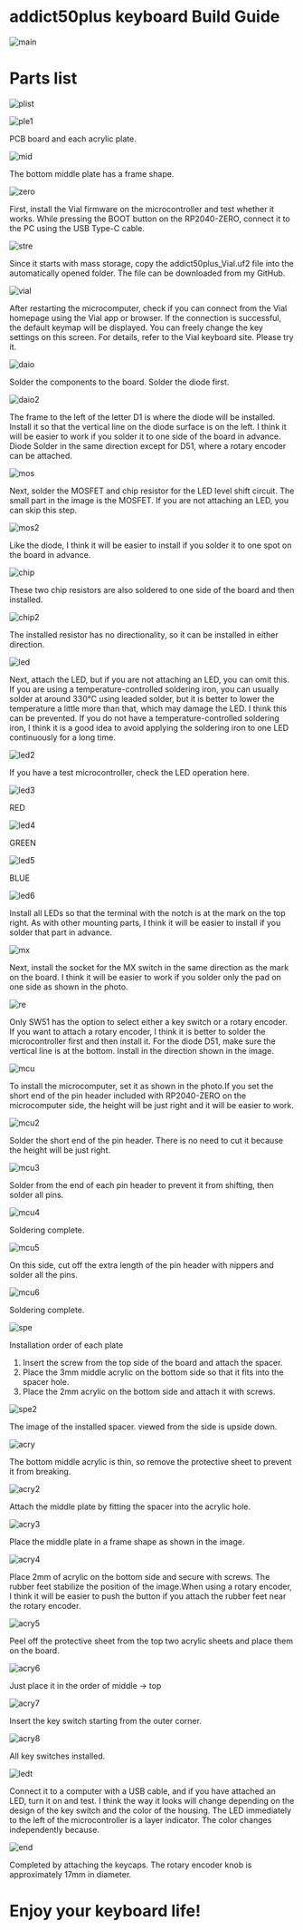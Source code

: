 # addict50plus keyboard Build Guide

![main](https://github.com/user-attachments/assets/1dce476f-f478-4a7e-965b-9dcf54100ee1)
# Parts list
![plist](https://github.com/user-attachments/assets/e1a9dc2d-d649-44af-9765-2a330322938a)

![ple1](https://github.com/user-attachments/assets/536c8912-2620-4de3-a461-41931ba8edc8)

PCB board and each acrylic plate.

![mid](https://github.com/user-attachments/assets/af96703d-75b7-4964-8698-dce49e05a9b3)

The bottom middle plate has a frame shape.

![zero](https://github.com/user-attachments/assets/6a6165d0-f461-4206-819e-07e254b528ae)

First, install the Vial firmware on the microcontroller and test whether it works.
While pressing the BOOT button on the RP2040-ZERO, connect it to the PC using the USB Type-C cable.

![stre](https://github.com/user-attachments/assets/2368563c-54c0-4be3-8b4a-fe820cadefca)

Since it starts with mass storage, copy the addict50plus_Vial.uf2 file into the automatically opened folder.
The file can be downloaded from my GitHub.

![vial](https://github.com/user-attachments/assets/30a668e1-1343-4ddd-8fe3-d758f2bc0a6a)

After restarting the microcomputer, check if you can connect from the Vial homepage using the Vial app or browser.
If the connection is successful, the default keymap will be displayed.
You can freely change the key settings on this screen.
For details, refer to the Vial keyboard site.
Please try it.

![daio](https://github.com/user-attachments/assets/58429e36-c04c-49d2-b7ae-72d676d1ebe3)

Solder the components to the board.
Solder the diode first.

![daio2](https://github.com/user-attachments/assets/120a447d-907a-41fb-af02-7091d93d8d43)

The frame to the left of the letter D1 is where the diode will be installed.
Install it so that the vertical line on the diode surface is on the left.
I think it will be easier to work if you solder it to one side of the board in advance.
Diode Solder in the same direction except for D51, where a rotary encoder can be attached.

![mos](https://github.com/user-attachments/assets/21b3f21c-ca7a-43ac-9fa8-7687f5e49a9b)

Next, solder the MOSFET and chip resistor for the LED level shift circuit.
The small part in the image is the MOSFET.
If you are not attaching an LED, you can skip this step.

![mos2](https://github.com/user-attachments/assets/2f440976-86ed-43c3-85a3-33f2099eb421)

Like the diode, I think it will be easier to install if you solder it to one spot on the board in advance.

![chip](https://github.com/user-attachments/assets/156908dc-37ef-4918-ad72-263d05994b0b)

These two chip resistors are also soldered to one side of the board and then installed.

![chip2](https://github.com/user-attachments/assets/62dae246-c0a4-41fa-bb9e-686c172c5059)

The installed resistor has no directionality, so it can be installed in either direction.

![led](https://github.com/user-attachments/assets/1a2a2e0b-1fad-4619-9b2c-31ca7b0edeaf)

Next, attach the LED, but if you are not attaching an LED, you can omit this.
If you are using a temperature-controlled soldering iron, you can usually solder at around 330℃ using leaded solder, but it is better to lower the temperature a little more than that, which may damage the LED.
I think this can be prevented.
If you do not have a temperature-controlled soldering iron, I think it is a good idea to avoid applying the soldering iron to one LED continuously for a long time.

![led2](https://github.com/user-attachments/assets/38a90d2c-04d3-4402-89bd-d61c1ccaeba9)

If you have a test microcontroller, check the LED operation here.

![led3](https://github.com/user-attachments/assets/ef97bc40-bf67-4638-b1f8-9e4f710489d9)

RED

![led4](https://github.com/user-attachments/assets/c40e4c6c-d5f4-4c0a-8d8e-cf2b539077e2)

GREEN

![led5](https://github.com/user-attachments/assets/09f0e4ac-f2f7-4a1e-9ad0-0b3d9cea357a)

BLUE

![led6](https://github.com/user-attachments/assets/ff874670-ddec-4b11-8f97-3f4e47a7b747)

Install all LEDs so that the terminal with the notch is at the mark on the top right.
As with other mounting parts, I think it will be easier to install if you solder that part in advance.

![mx](https://github.com/user-attachments/assets/a2e7f14d-3f7a-46ae-84f8-fcdb33f440be)

Next, install the socket for the MX switch in the same direction as the mark on the board.
I think it will be easier to work if you solder only the pad on one side as shown in the photo.

![re](https://github.com/user-attachments/assets/41dc5d65-db67-4fb1-b106-effedc75b5c1)

Only SW51 has the option to select either a key switch or a rotary encoder.
If you want to attach a rotary encoder, I think it is better to solder the microcontroller first and then install it.
For the diode D51, make sure the vertical line is at the bottom. 
Install in the direction shown in the image.

![mcu](https://github.com/user-attachments/assets/1b987be4-356f-4747-ab10-511b389eff81)

To install the microcomputer, set it as shown in the photo.If you set the short end of the pin header included with RP2040-ZERO on the microcomputer side, the height will be just right and it will be easier to work.

![mcu2](https://github.com/user-attachments/assets/a26d55a2-2e2f-4a5f-bbc1-1934699cd938)

Solder the short end of the pin header. 
There is no need to cut it because the height will be just right.

![mcu3](https://github.com/user-attachments/assets/2887e272-c506-438c-8334-f2f02d54815a)

Solder from the end of each pin header to prevent it from shifting, then solder all pins.

![mcu4](https://github.com/user-attachments/assets/dd2b47ab-6131-4c8d-a1f5-535d82367242)

Soldering complete.

![mcu5](https://github.com/user-attachments/assets/a633a457-eef8-4eb1-8fa1-5dec66038e8c)

On this side, cut off the extra length of the pin header with nippers and solder all the pins.

![mcu6](https://github.com/user-attachments/assets/601c1692-9c47-4084-b79c-f15222097acf)

Soldering complete.

![spe](https://github.com/user-attachments/assets/f467cccf-fbc0-4cfb-ad38-1d241ff065d0)

Installation order of each plate 
1. Insert the screw from the top side of the board and attach the spacer.
2. Place the 3mm middle acrylic on the bottom side so that it fits into the spacer hole.
3. Place the 2mm acrylic on the bottom side and attach it with screws.

![spe2](https://github.com/user-attachments/assets/24789a11-3fc9-4e59-bbe4-88adbaf9de89)

The image of the installed spacer. 
viewed from the side is upside down.

![acry](https://github.com/user-attachments/assets/d17c68dd-e037-48b1-9191-a806dde19553)

The bottom middle acrylic is thin, so remove the protective sheet to prevent it from breaking.

![acry2](https://github.com/user-attachments/assets/819f9d5f-6d78-4225-bae9-80791923589f)

Attach the middle plate by fitting the spacer into the acrylic hole.

![acry3](https://github.com/user-attachments/assets/31c3a761-7376-4d06-b235-d52e63c68ce4)

Place the middle plate in a frame shape as shown in the image.

![acry4](https://github.com/user-attachments/assets/888261e6-15cb-4546-9e56-255a6dd1eb7a)

Place 2mm of acrylic on the bottom side and secure with screws.
The rubber feet stabilize the position of the image.When using a rotary encoder, I think it will be easier to push the button if you attach the rubber feet near the rotary encoder.

![acry5](https://github.com/user-attachments/assets/50af4fb0-865e-4fdd-9e38-2dec7b14b745)

Peel off the protective sheet from the top two acrylic sheets and place them on the board.

![acry6](https://github.com/user-attachments/assets/1715ed4a-61c3-4c3d-b36c-5124e2f5f096)

Just place it in the order of middle → top

![acry7](https://github.com/user-attachments/assets/d3d84f01-e053-483b-9c61-633095871cd5)

Insert the key switch starting from the outer corner.

![acry8](https://github.com/user-attachments/assets/65112eab-0355-44d3-a739-1394181c9c73)

All key switches installed.

![ledt](https://github.com/user-attachments/assets/826a8175-cfe8-4690-8351-5bc71a13871f)

Connect it to a computer with a USB cable, and if you have attached an LED, turn it on and test.
I think the way it looks will change depending on the design of the key switch and the color of the housing.
The LED immediately to the left of the microcontroller is a layer indicator. 
The color changes independently because.

![end](https://github.com/user-attachments/assets/64251e38-35f9-44e7-b2a0-229c0c8b8eaa)

Completed by attaching the keycaps. The rotary encoder knob is approximately 17mm in diameter.

# Enjoy your keyboard life!
